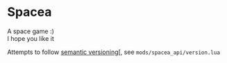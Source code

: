# Spacea

A space game :)  
I hope you like it

Attempts to follow [semantic versioning](https://semver.org/)[, see `mods/spacea_api/version.lua`
